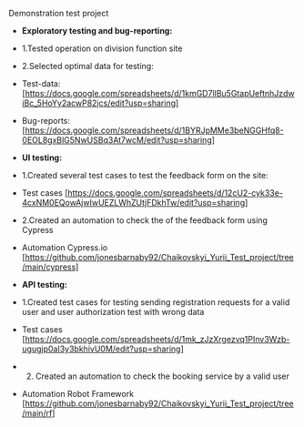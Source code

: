 Demonstration test project

* **Exploratory testing and bug-reporting:**
 * 1.Tested operation on division function site
 * 2.Selected optimal data for testing:
* Test-data: [https://docs.google.com/spreadsheets/d/1kmGD7llBu5GtapUeftnhJzdwiBc_5HoYy2acwP82jcs/edit?usp=sharing]
* Bug-reports: [https://docs.google.com/spreadsheets/d/1BYRJpMMe3beNGGHfq8-0EOL8gxBlG5NwUSBq3At7wcM/edit?usp=sharing]


* **UI testing:**
 * 1.Created several test cases to test the feedback form on the site:
* Test cases [https://docs.google.com/spreadsheets/d/12cU2-cyk33e-4cxNM0EQowAjwIwUEZLWhZUtjFDkhTw/edit?usp=sharing]
 * 2.Created an automation to check the  of the feedback form using Cypress
* Automation Cypress.io [https://github.com/jonesbarnaby92/Chaikovskyi_Yurii_Test_project/tree/main/cypress]


* **API testing:**
 * 1.Created test cases for testing sending registration requests for a valid user and user authorization test with  wrong data 
* Test cases [https://docs.google.com/spreadsheets/d/1mk_zJzXrgezvq1PInv3Wzb-ugugjp0aI3y3bkhivU0M/edit?usp=sharing]
 * 2. Created an automation to check the booking service by a valid user
* Automation Robot Framework [https://github.com/jonesbarnaby92/Chaikovskyi_Yurii_Test_project/tree/main/rf]
	

